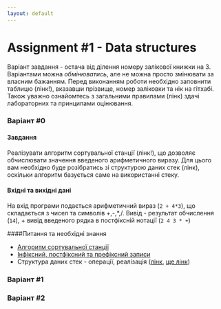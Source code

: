 ```yaml
---
layout: default
---
```


# [](#header-1)Assignment #1 - Data structures

Варіант завдання - остача від ділення номеру залікової книжки на 3. Варіантами можна _обмінюватись_, 
але не можна просто змінювати за власним бажанням. Перед виконанням роботи необхідно заповнити таблицю (лінк!), вказавши прізвище, номер заліковки
та нік на гітхабі. Також уважно ознайомтесь з загальними правилами (лінк) здачі лабораторних та принципами оцінювання. 

### [](#header-4)Варіант #0
#### Завдання
Реалізувати алгоритм сортувальної станції (лінк!), що дозволяє обчислювати значення введеного арифметичного виразу. Для цього вам необхідно
буде розібратись зі структурою даних стек (лінк), оскільки алгоритм базується саме на використанні стеку. 

#### Вхідні та вихідні дані
На вхід програми подається арифметичний вираз (`2 + 4*3`), що складається з чисел та символів +,-,*,/. Вивід - результат обчислення (`14`), + вивід введеного рядка в постфіксній нотації (`2 4 3 * +`)

####Питання та необхідні знання
* [Алгоритм сортувальної станції](https://en.wikipedia.org/wiki/Shunting-yard_algorithm)
* [Інфіксний, постфіксний та префіксний записи](http://www.cs.man.ac.uk/~pjj/cs2121/fix.html)
* Структура даних стек - операції, реалізація ([лінк](http://informatics.mccme.ru/mod/book/view.php?id=580), [ще лінк](https://en.wikipedia.org/wiki/Stack_(abstract_data_type)))

### [](#header-4)Варіант #1

### [](#header-4)Варіант #2


